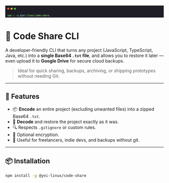 ![alt icon](image.png)

# 🔐 Code Share CLI

A developer-friendly CLI that turns any project (JavaScript, TypeScript, Java, etc.) into a **single Base64 `.txt` file**, and allows you to restore it later — even upload it to **Google Drive** for secure cloud backups.

> Ideal for quick sharing, backups, archiving, or shipping prototypes without needing Git.

---

## 🚀 Features

- 📦 **Encode** an entire project (excluding unwanted files) into a zipped Base64 `.txt`.
- 🔁 **Decode** and restore the project exactly as it was.
- 🔍 Respects `.gitignore` or custom rules.
- 🔐 Optional encryption.
- 💼 Useful for freelancers, indie devs, and backups without git.

---

## 📦 Installation

```bash
npm install -g @yei-linux/code-share
```
